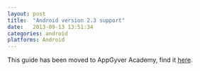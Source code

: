 ```yaml
---
layout: post
title:  "Android version 2.3 support"
date:   2013-09-13 13:51:34
categories: android
platforms: Android
---
```


This guide has been moved to AppGyver Academy, find it [here](https://academy.appgyver.com/categories/8-distribution/contents/52-android-version-23-support).